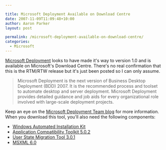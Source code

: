 ```yaml
---

title: Microsoft Deployment Available on Download Centre
date: 2007-11-09T11:09:48+10:00
author: Aaron Parker
layout: post

permalink: /microsoft-deployment-available-on-download-centre/
categories:
  - Microsoft
---
```

[Microsoft Deployment](http://www.microsoft.com/downloads/details.aspx?FamilyID=3bd8561f-77ac-4400-a0c1-fe871c461a89&DisplayLang=en) looks to have made it's way to version 1.0 and is available on Microsoft's Download Centre. There's no real confirmation that this is the RTM/RTW release but it's just been posted so I can only assume.

> Microsoft Deployment is the next version of Business Desktop Deployment (BDD) 2007. It is the recommended process and toolset to automate desktop and server deployment. Microsoft Deployment provides detailed guidance and job aids for every organizational role involved with large-scale deployment projects.

Keep an eye on the [Microsoft Deployment Team blog](http://blogs.technet.com/msdeployment/default.aspx) for more information. When you download this tool, you'll also need the following components: 

  * [Windows Automated Installation Kit](http://www.microsoft.com/downloads/details.aspx?FamilyID=c7d4bc6d-15f3-4284-9123-679830d629f2&DisplayLang=en)
  * [Application Compatibility Toolkit 5.0.2](http://www.microsoft.com/downloads/details.aspx?FamilyID=24da89e9-b581-47b0-b45e-492dd6da2971&DisplayLang=en)
  * [User State Migration Tool 3.0.1](http://www.microsoft.com/downloads/details.aspx?FamilyID=799ab28c-691b-4b36-b7ad-6c604be4c595&DisplayLang=en)
  * [MSXML 6.0](http://www.microsoft.com/downloads/details.aspx?FamilyID=d21c292c-368b-4ce1-9dab-3e9827b70604&DisplayLang=en)